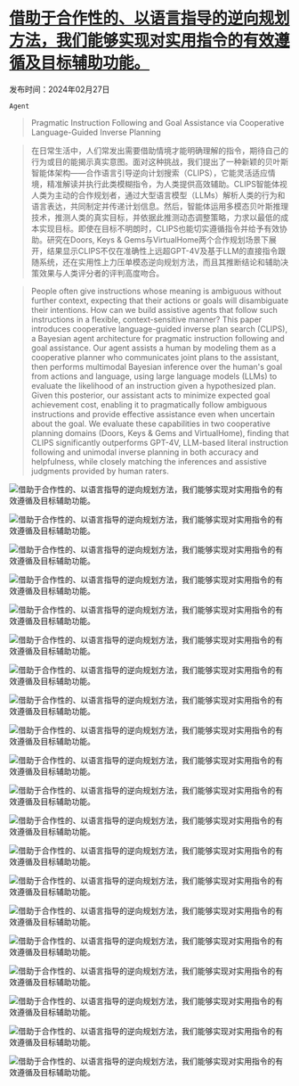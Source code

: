 # [借助于合作性的、以语言指导的逆向规划方法，我们能够实现对实用指令的有效遵循及目标辅助功能。](https://arxiv.org/abs/2402.17930)

发布时间：2024年02月27日

`Agent`

> Pragmatic Instruction Following and Goal Assistance via Cooperative Language-Guided Inverse Planning

> 在日常生活中，人们常发出需要借助情境才能明确理解的指令，期待自己的行为或目的能揭示真实意图。面对这种挑战，我们提出了一种新颖的贝叶斯智能体架构——合作语言引导逆向计划搜索（CLIPS），它能灵活适应情境，精准解读并执行此类模糊指令，为人类提供高效辅助。CLIPS智能体视人类为主动的合作规划者，通过大型语言模型（LLMs）解析人类的行为和语言表达，共同制定并传递计划信息。然后，智能体运用多模态贝叶斯推理技术，推测人类的真实目标，并依据此推测动态调整策略，力求以最低的成本实现目标。即使在目标不明朗时，CLIPS也能切实遵循指令并给予有效协助。研究在Doors, Keys & Gems与VirtualHome两个合作规划场景下展开，结果显示CLIPS不仅在准确性上远超GPT-4V及基于LLM的直接指令跟随系统，还在实用性上力压单模态逆向规划方法，而且其推断结论和辅助决策效果与人类评分者的评判高度吻合。

> People often give instructions whose meaning is ambiguous without further context, expecting that their actions or goals will disambiguate their intentions. How can we build assistive agents that follow such instructions in a flexible, context-sensitive manner? This paper introduces cooperative language-guided inverse plan search (CLIPS), a Bayesian agent architecture for pragmatic instruction following and goal assistance. Our agent assists a human by modeling them as a cooperative planner who communicates joint plans to the assistant, then performs multimodal Bayesian inference over the human's goal from actions and language, using large language models (LLMs) to evaluate the likelihood of an instruction given a hypothesized plan. Given this posterior, our assistant acts to minimize expected goal achievement cost, enabling it to pragmatically follow ambiguous instructions and provide effective assistance even when uncertain about the goal. We evaluate these capabilities in two cooperative planning domains (Doors, Keys & Gems and VirtualHome), finding that CLIPS significantly outperforms GPT-4V, LLM-based literal instruction following and unimodal inverse planning in both accuracy and helpfulness, while closely matching the inferences and assistive judgments provided by human raters.

![借助于合作性的、以语言指导的逆向规划方法，我们能够实现对实用指令的有效遵循及目标辅助功能。](../../../paper_images/2402.17930/x1.png)

![借助于合作性的、以语言指导的逆向规划方法，我们能够实现对实用指令的有效遵循及目标辅助功能。](../../../paper_images/2402.17930/x2.png)

![借助于合作性的、以语言指导的逆向规划方法，我们能够实现对实用指令的有效遵循及目标辅助功能。](../../../paper_images/2402.17930/x3.png)

![借助于合作性的、以语言指导的逆向规划方法，我们能够实现对实用指令的有效遵循及目标辅助功能。](../../../paper_images/2402.17930/horizontal_2.1.keys.png)

![借助于合作性的、以语言指导的逆向规划方法，我们能够实现对实用指令的有效遵循及目标辅助功能。](../../../paper_images/2402.17930/horizontal_12.1.doors.png)

![借助于合作性的、以语言指导的逆向规划方法，我们能够实现对实用指令的有效遵循及目标辅助功能。](../../../paper_images/2402.17930/horizontal_3.2.keys.png)

![借助于合作性的、以语言指导的逆向规划方法，我们能够实现对实用指令的有效遵循及目标辅助功能。](../../../paper_images/2402.17930/horizontal_10.1.keys.png)

![借助于合作性的、以语言指导的逆向规划方法，我们能够实现对实用指令的有效遵循及目标辅助功能。](../../../paper_images/2402.17930/horizontal_14.1.doors.png)

![借助于合作性的、以语言指导的逆向规划方法，我们能够实现对实用指令的有效遵循及目标辅助功能。](../../../paper_images/2402.17930/horizontal_15.1.doors.png)

![借助于合作性的、以语言指导的逆向规划方法，我们能够实现对实用指令的有效遵循及目标辅助功能。](../../../paper_images/2402.17930/x4.png)

![借助于合作性的、以语言指导的逆向规划方法，我们能够实现对实用指令的有效遵循及目标辅助功能。](../../../paper_images/2402.17930/x5.png)

![借助于合作性的、以语言指导的逆向规划方法，我们能够实现对实用指令的有效遵循及目标辅助功能。](../../../paper_images/2402.17930/x6.png)

![借助于合作性的、以语言指导的逆向规划方法，我们能够实现对实用指令的有效遵循及目标辅助功能。](../../../paper_images/2402.17930/x7.png)

![借助于合作性的、以语言指导的逆向规划方法，我们能够实现对实用指令的有效遵循及目标辅助功能。](../../../paper_images/2402.17930/p2_1.png)

![借助于合作性的、以语言指导的逆向规划方法，我们能够实现对实用指令的有效遵循及目标辅助功能。](../../../paper_images/2402.17930/p4_1.png)

![借助于合作性的、以语言指导的逆向规划方法，我们能够实现对实用指令的有效遵循及目标辅助功能。](../../../paper_images/2402.17930/p8_1.png)

![借助于合作性的、以语言指导的逆向规划方法，我们能够实现对实用指令的有效遵循及目标辅助功能。](../../../paper_images/2402.17930/assistance_10.1.keys.png)

![借助于合作性的、以语言指导的逆向规划方法，我们能够实现对实用指令的有效遵循及目标辅助功能。](../../../paper_images/2402.17930/assistance_12.1.doors.png)

![借助于合作性的、以语言指导的逆向规划方法，我们能够实现对实用指令的有效遵循及目标辅助功能。](../../../paper_images/2402.17930/assistance_15.1.doors.png)

![借助于合作性的、以语言指导的逆向规划方法，我们能够实现对实用指令的有效遵循及目标辅助功能。](../../../paper_images/2402.17930/assistance_9.1.keys.png)